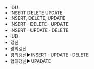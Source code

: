 ﻿- IDU
- INSERT DELETE UPDATE
- INSERT, DELETE, UPDATE
- INSERTㆍDELETEㆍUPDATE
- INSERTㆍUPDATEㆍDELETE
- IUD
- 갱신
- 광의갱신
- 광의갱신▶️INSERTㆍUPDATEㆍDELETE
- 협의갱신▶️UPADATE
